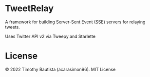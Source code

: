 # TweetRelay

A framework for building Server-Sent Event (SSE) servers for relaying tweets.

Uses Twitter API v2 via Tweepy and Starlette

# License

&copy; 2022 Timothy Bautista (acarasimon96). MIT License

